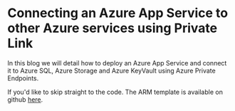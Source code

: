 # Connecting an Azure App Service to other Azure services using Private Link

In this blog we will detail how to deploy an Azure App Service and connect it to Azure SQL, Azure Storage and Azure KeyVault using Azure Private Endpoints.

If you'd like to skip straight to the code. The ARM template is available on github [here](https://github.com/arincoau/app-service-private-link).
